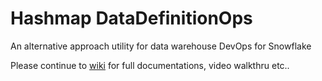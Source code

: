 # Hashmap DataDefinitionOps

An alternative approach utility for data warehouse DevOps for Snowflake

Please continue to [wiki](https://gitlab.com/hashmapinc/ctso/accelerators/data-engineering/hashmap_data_suite/dwmetareplicate_snowflake/-/wikis/home) for 
full documentations, video walkthru etc..
